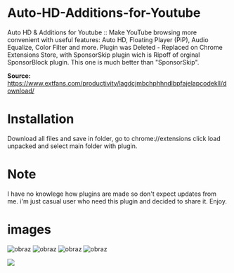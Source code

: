 # Auto-HD-Additions-for-Youtube
Auto HD &amp; Additions for Youtube :: Make YouTube browsing more convenient with useful features: Auto HD, Floating Player (PiP), Audio Equalize, Color Filter and more.
Plugin was Deleted - Replaced on Chrome Extensions Store, with SponsorSkip plugin wich is Ripoff of orginal SponsorBlock plugin.
This one is much better than "SponsorSkip".

**Source:** https://www.extfans.com/productivity/lagdcjmbchphhndlbpfajelapcodekll/download/

# Installation 
Download all files and save in folder, go to chrome://extensions click load unpacked and select main folder with plugin.

# Note
I have no knowlege how plugins are made so don't expect updates from me. i'm just casual user who need this plugin and decided to share it.
Enjoy.

# images
![obraz](https://user-images.githubusercontent.com/32804020/211694230-cb0d133f-062f-41ca-b327-6d31703f18a7.png)
![obraz](https://user-images.githubusercontent.com/32804020/211694245-1701cc05-2a55-4328-992b-5f643ea5ca10.png)
![obraz](https://user-images.githubusercontent.com/32804020/211694260-a86d3698-1160-440c-ae45-2e78de3ace39.png)
![obraz](https://user-images.githubusercontent.com/32804020/211694268-35811ee8-96c2-4ebc-a914-35c4d9ecebe9.png)

![](https://komarev.com/ghpvc/?username=autohdadditionsforyoutube&color=blueviolet)
